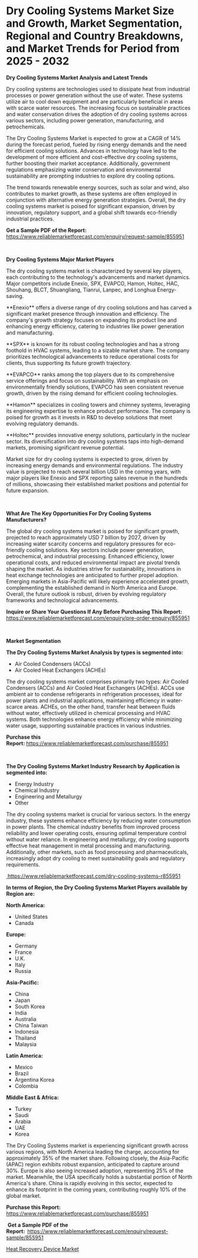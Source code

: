 <p><h1>Dry Cooling Systems Market Size and Growth, Market Segmentation, Regional and Country Breakdowns, and Market Trends for Period from 2025 -  2032</h1></p><p><strong>Dry Cooling Systems Market Analysis and Latest Trends</strong></p>
<p><p>Dry cooling systems are technologies used to dissipate heat from industrial processes or power generation without the use of water. These systems utilize air to cool down equipment and are particularly beneficial in areas with scarce water resources. The increasing focus on sustainable practices and water conservation drives the adoption of dry cooling systems across various sectors, including power generation, manufacturing, and petrochemicals.</p><p>The Dry Cooling Systems Market is expected to grow at a CAGR of 14% during the forecast period, fueled by rising energy demands and the need for efficient cooling solutions. Advances in technology have led to the development of more efficient and cost-effective dry cooling systems, further boosting their market acceptance. Additionally, government regulations emphasizing water conservation and environmental sustainability are prompting industries to explore dry cooling options.</p><p>The trend towards renewable energy sources, such as solar and wind, also contributes to market growth, as these systems are often employed in conjunction with alternative energy generation strategies. Overall, the dry cooling systems market is poised for significant expansion, driven by innovation, regulatory support, and a global shift towards eco-friendly industrial practices.</p></p>
<p><strong>Get a Sample PDF of the Report:&nbsp;</strong> <a href="https://www.reliablemarketforecast.com/enquiry/request-sample/855951?utm_campaign=3176&utm_medium=2&utm_source=Github&utm_content=ia&utm_term=10042025&utm_id=dry-cooling-systems">https://www.reliablemarketforecast.com/enquiry/request-sample/855951</a></p>
<p>&nbsp;</p>
<p><strong>Dry Cooling Systems Major Market Players</strong></p>
<p><p>The dry cooling systems market is characterized by several key players, each contributing to the technology's advancements and market dynamics. Major competitors include Enexio, SPX, EVAPCO, Hamon, Holtec, HAC, Shouhang, BLCT, Shuangliang, Tianrui, Lanpec, and Longhua Energy-saving.</p><p>**Enexio** offers a diverse range of dry cooling solutions and has carved a significant market presence through innovation and efficiency. The company's growth strategy focuses on expanding its product line and enhancing energy efficiency, catering to industries like power generation and manufacturing. </p><p>**SPX** is known for its robust cooling technologies and has a strong foothold in HVAC systems, leading to a sizable market share. The company prioritizes technological advancements to reduce operational costs for clients, thus supporting its future growth trajectory.</p><p>**EVAPCO** ranks among the top players due to its comprehensive service offerings and focus on sustainability. With an emphasis on environmentally friendly solutions, EVAPCO has seen consistent revenue growth, driven by the rising demand for efficient cooling technologies.</p><p>**Hamon** specializes in cooling towers and chimney systems, leveraging its engineering expertise to enhance product performance. The company is poised for growth as it invests in R&D to develop solutions that meet evolving regulatory demands.</p><p>**Holtec** provides innovative energy solutions, particularly in the nuclear sector. Its diversification into dry cooling systems taps into high-demand markets, promising significant revenue potential.</p><p>Market size for dry cooling systems is expected to grow, driven by increasing energy demands and environmental regulations. The industry value is projected to reach several billion USD in the coming years, with major players like Enexio and SPX reporting sales revenue in the hundreds of millions, showcasing their established market positions and potential for future expansion.</p></p>
<p>&nbsp;</p>
<p><strong>What Are The Key Opportunities For Dry Cooling Systems Manufacturers?</strong></p>
<p><p>The global dry cooling systems market is poised for significant growth, projected to reach approximately USD 7 billion by 2027, driven by increasing water scarcity concerns and regulatory pressures for eco-friendly cooling solutions. Key sectors include power generation, petrochemical, and industrial processing. Enhanced efficiency, lower operational costs, and reduced environmental impact are pivotal trends shaping the market. As industries strive for sustainability, innovations in heat exchange technologies are anticipated to further propel adoption. Emerging markets in Asia-Pacific will likely experience accelerated growth, complementing the established demand in North America and Europe. Overall, the future outlook is robust, driven by evolving regulatory frameworks and technological advancements.</p></p>
<p><strong>Inquire or Share Your Questions If Any Before Purchasing This Report:</strong> <a href="https://www.reliablemarketforecast.com/enquiry/pre-order-enquiry/855951?utm_campaign=3176&utm_medium=2&utm_source=Github&utm_content=ia&utm_term=10042025&utm_id=dry-cooling-systems">https://www.reliablemarketforecast.com/enquiry/pre-order-enquiry/855951</a></p>
<p>&nbsp;</p>
<p><strong>Market Segmentation</strong></p>
<p><strong>The Dry Cooling Systems Market Analysis by types is segmented into:</strong></p>
<p><ul><li>Air Cooled Condensers (ACCs)</li><li>Air Cooled Heat Exchangers (ACHEs)</li></ul></p>
<p><p>The dry cooling systems market comprises primarily two types: Air Cooled Condensers (ACCs) and Air Cooled Heat Exchangers (ACHEs). ACCs use ambient air to condense refrigerants in refrigeration processes, ideal for power plants and industrial applications, maintaining efficiency in water-scarce areas. ACHEs, on the other hand, transfer heat between fluids without water, effectively utilized in chemical processing and HVAC systems. Both technologies enhance energy efficiency while minimizing water usage, supporting sustainable practices in various industries.</p></p>
<p><strong>Purchase this Report:&nbsp;</strong><a href="https://www.reliablemarketforecast.com/purchase/855951?utm_campaign=3176&utm_medium=2&utm_source=Github&utm_content=ia&utm_term=10042025&utm_id=dry-cooling-systems">https://www.reliablemarketforecast.com/purchase/855951</a></p>
<p>&nbsp;</p>
<p><strong>The Dry Cooling Systems Market Industry Research by Application is segmented into:</strong></p>
<p><ul><li>Energy Industry</li><li>Chemical Industry</li><li>Engineering and Metallurgy</li><li>Other</li></ul></p>
<p><p>The dry cooling systems market is crucial for various sectors. In the energy industry, these systems enhance efficiency by reducing water consumption in power plants. The chemical industry benefits from improved process reliability and lower operating costs, ensuring optimal temperature control without water reliance. In engineering and metallurgy, dry cooling supports effective heat management in metal processing and manufacturing. Additionally, other markets, such as food processing and pharmaceuticals, increasingly adopt dry cooling to meet sustainability goals and regulatory requirements.</p></p>
<p><a href="https://www.reliablemarketforecast.com/dry-cooling-systems-r855951?utm_campaign=3176&utm_medium=2&utm_source=Github&utm_content=ia&utm_term=10042025&utm_id=dry-cooling-systems">&nbsp;https://www.reliablemarketforecast.com/dry-cooling-systems-r855951</a></p>
<p><strong>In terms of Region, the Dry Cooling Systems Market Players available by Region are:</strong></p>
<p>
    <p> <strong> North America: </strong>
        <ul>
            <li>United States</li>
            <li>Canada</li>
        </ul>
        </p> 
    <p> <strong> Europe: </strong>
        <ul>
            <li>Germany</li>
            <li>France</li>
            <li>U.K.</li>
            <li>Italy</li>
            <li>Russia</li>
        </ul>
        </p> 
    <p> <strong> Asia-Pacific: </strong>
        <ul>
            <li>China</li>
            <li>Japan</li>
            <li>South Korea</li>
            <li>India</li>
            <li>Australia</li>
            <li>China Taiwan</li>
            <li>Indonesia</li>
            <li>Thailand</li>
            <li>Malaysia</li>
        </ul>
        </p> 
    <p> <strong> Latin America: </strong>
        <ul>
            <li>Mexico</li>
            <li>Brazil</li>
            <li>Argentina Korea</li>
            <li>Colombia</li>
        </ul>
        </p> 
    <p> <strong> Middle East & Africa: </strong>
        <ul>
            <li>Turkey</li>
            <li>Saudi</li>
            <li>Arabia</li>
            <li>UAE</li>
            <li>Korea</li>
        </ul>
    </p>
    </p>
<p><p>The Dry Cooling Systems market is experiencing significant growth across various regions, with North America leading the charge, accounting for approximately 35% of the market share. Following closely, the Asia-Pacific (APAC) region exhibits robust expansion, anticipated to capture around 30%. Europe is also seeing increased adoption, representing 25% of the market. Meanwhile, the USA specifically holds a substantial portion of North America's share. China is rapidly evolving in this sector, expected to enhance its footprint in the coming years, contributing roughly 10% of the global market.</p></p>
<p><strong>Purchase this Report: </strong><a href="https://www.reliablemarketforecast.com/purchase/855951?utm_campaign=3176&utm_medium=2&utm_source=Github&utm_content=ia&utm_term=10042025&utm_id=dry-cooling-systems">https://www.reliablemarketforecast.com/purchase/855951</a></p>
<p>&nbsp;<strong>Get a Sample PDF of the Report:&nbsp;&nbsp;</strong><a href="https://www.reliablemarketforecast.com/enquiry/request-sample/855951?utm_campaign=3176&utm_medium=2&utm_source=Github&utm_content=ia&utm_term=10042025&utm_id=dry-cooling-systems">https://www.reliablemarketforecast.com/enquiry/request-sample/855951</a></p>
<p><strong></strong></p>
<p><p><a href="https://github.com/dushornerfe/Market-Research-Report-List-1/blob/main/heat-recovery-device-market.md?utm_campaign=3176&utm_medium=2&utm_source=Github&utm_content=ia&utm_term=10042025&utm_id=dry-cooling-systems">Heat Recovery Device Market</a></p></p>